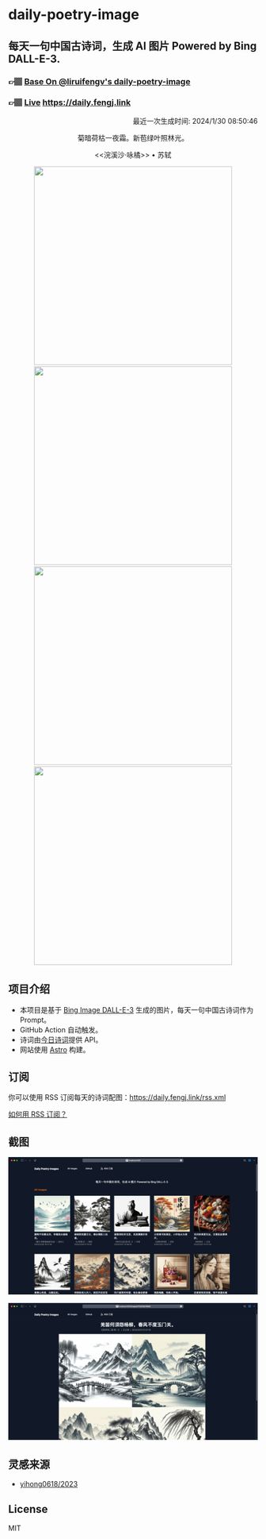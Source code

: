 
# daily-poetry-image

## 每天一句中国古诗词，生成 AI 图片 Powered by Bing DALL-E-3.

### 👉🏽 [Base On @liruifengv's daily-poetry-image](https://github.com/liruifengv/daily-poetry-image)

### 👉🏽 [Live](https://daily.fengj.link) https://daily.fengj.link

<p align="right">
  最近一次生成时间: 2024/1/30 08:50:46
</p>
<p align="center">
菊暗荷枯一夜霜。新苞绿叶照林光。
</p>
<p align="center">
<<浣溪沙·咏橘>> • 苏轼
</p>
<p align="center">
<img src="https://tse3.mm.bing.net/th/id/OIG1.swHb77HFgXY_ZzCiNV.I" height="400" width="400" />
<img src="https://tse2.mm.bing.net/th/id/OIG1.xa0qwdCG0.g9mn7HLFEI" height="400" width="400" />
<img src="https://tse4.mm.bing.net/th/id/OIG1.XQEQPa6hSKMeiXdjVVLD" height="400" width="400" />
<img src="https://tse1.mm.bing.net/th/id/OIG1.ogryOtVRYJROOlcKvW0B" height="400" width="400" />
</p>

## 项目介绍

-   本项目是基于 [Bing Image DALL-E-3](https://www.bing.com/images/create) 生成的图片，每天一句中国古诗词作为 Prompt。
-   GitHub Action 自动触发。
-   诗词由[今日诗词](https://www.jinrishici.com/)提供 API。
-   网站使用 [Astro](https://astro.build) 构建。

## 订阅

你可以使用 RSS 订阅每天的诗词配图：https://daily.fengj.link/rss.xml

[如何用 RSS 订阅？](https://zhuanlan.zhihu.com/p/55026716)

## 截图

![图片列表](./screenshots/Snipaste_2023-12-28_21-00-26.png)

![图片详情](./screenshots/Snipaste_2023-12-28_21-00-53.png)

## 灵感来源

-   [yihong0618/2023](https://github.com/yihong0618/2023)

## License

MIT
